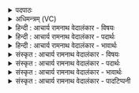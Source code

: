 <details><summary>पदपाठः</summary>

व꣣य꣢म्। ते꣣। अस्य꣢। रा꣡ध꣢꣯सः। व꣡सोः꣢꣯। व꣣सो। पुरुस्पृ꣡हः꣢। पु꣣रु। स्पृ꣡हः꣢꣯। नि। ने꣡दि꣢꣯ष्ठतमाः। इ꣣षः꣢। स्या꣡म꣢꣯। सु꣣म्ने꣢। ते꣣। अध्रिगो। १२३९।
</details>

<details><summary>अधिमन्त्रम् (VC)</summary>

- पवमानः सोमः
- अम्बरीषो वार्षागिर ऋजिश्वा भारद्वाजश्च
- अनुष्टुप्
- गान्धारः
</details>

<details><summary>हिन्दी : आचार्य रामनाथ वेदालंकार - विषयः</summary>

अगले मन्त्र में फिर वही विषय है।
</details>

<details><summary>हिन्दी : आचार्य रामनाथ वेदालंकार - पदार्थः</summary>

पदार्थान्वयभाषाः -  हे (वसो) निवास देनेवाले परमात्मन्,राजन् वा आचार्य ! (वयम्) हम प्रार्थी लोग (ते) आपके (अस्य) इस (वसोः) निवासक, (पुरुस्पृहः) अतिशय चाहने योग्य, (इषः) अभीष्ट (राधसः) आध्यात्मिक ऐश्वर्य,सुवर्ण आदि ऐश्वर्य वा विद्याधन के (नि) अत्यधिक (नेदिष्ठतमाः) निकटतम (स्याम) होवें और,हे (अध्रिगो) बेरोक गतिवाले परमात्मन्,राजन् वा आचार्य ! हम (ते) आपके अर्थात् आपसे दिये हुए (सुम्ने) सुख में (स्याम) होवें ॥२॥
</details>

<details><summary>हिन्दी : आचार्य रामनाथ वेदालंकार - भावार्थः</summary>

भावार्थभाषाः -  परमात्मा से आध्यात्मिक धन,राजा से भौतिक धन और आचार्य से विद्या-धन पाकर सब लोगों को सुखी होना योग्य है ॥२॥
</details>

<details><summary>संस्कृत : आचार्य रामनाथ वेदालंकार - विषयः</summary>

अथ पुनस्तमेव विषयमाह।
</details>

<details><summary>संस्कृत : आचार्य रामनाथ वेदालंकार - पदार्थः</summary>

पदार्थान्वयभाषाः -  हे (वसो) वासयितः परमात्मन् नृपते आचार्य वा ! (वयम्) प्रार्थिनः (ते) तव (अस्य) एतस्य (वसोः) निवासकस्य, (पुरुस्पृहः) अतिशयस्पृहणीयस्य, (इषः) अभीष्टस्य (राधसः) आध्यात्मिकस्य ऐश्वर्यस्य,सुवर्णादिधनस्य,विद्याधनस्य वा (नि) नितराम् (नेदिष्ठतमाः) निकटतमाः (स्याम) भवेम। अपि च,हे (अध्रिगो) अधृतगमन परमात्मन् नृपते आचार्य वा ![अध्रिगो अधृतगमन। निरु० ५।११।]वयम् (ते) तव,त्वया प्रदत्ते (सुम्ने) सुखे (स्याम) भवेम ॥२॥
</details>

<details><summary>संस्कृत : आचार्य रामनाथ वेदालंकार - भावार्थः</summary>

भावार्थभाषाः -  परमात्मनः सकाशादाध्यात्मिकं धनम्,नृपतेः सकाशाद् भौतिकं धनम्,आचार्यसकाशाच्च विद्याधनं प्राप्य सर्वे सुखिनो भवितुमर्हन्ति ॥२॥
</details>

<details><summary>संस्कृत : आचार्य रामनाथ वेदालंकार - पादटिप्पनी</summary>

टिप्पणी:   १. ऋ० ९।९८।५,‘व॒यं ते॑ अ॒स्य वृ॑त्रहन् वसो॒ वस्वः॑ पुरु॒स्पृहः॑। नि नेदि॑ष्ठतमा इ॒षः स्याम॑ सु॒म्नस्या॑ध्रिगो’ ॥ इति पाठः।
</details>
